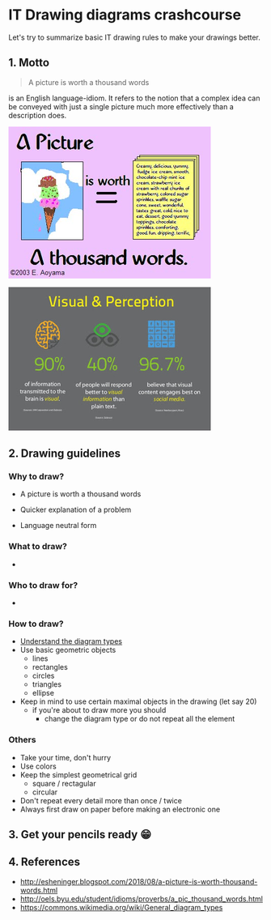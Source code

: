 # IT Drawing diagrams crashcourse

Let's try to summarize basic IT drawing rules to make your drawings better.

## 1. Motto

> A picture is worth a thousand words

is an English language-idiom. It refers to the notion that a complex idea can be conveyed with just a single picture much more effectively than a description does.

![A picture is worth a thousand words](pictures/pic-thousand-words.jpg)

![Visual form and it's perception](pictures/the-power-of-visual-content.jpg)

## 2. Drawing guidelines

### Why to draw?

 * A picture is worth a thousand words

 * Quicker explanation of a problem
 * Language neutral form

### What to draw?

 *

### Who to draw for?

 * 

### How to draw?
 * [Understand the diagram types](https://commons.wikimedia.org/wiki/General_diagram_types)
 * Use basic geometric objects
   * lines
   * rectangles
   * circles
   * triangles
   * ellipse
 * Keep in mind to use certain maximal objects in the drawing (let say 20)
   * if you're about to draw more you should
     * change the diagram type or do not repeat all the element
 
### Others

 * Take your time, don't hurry
 * Use colors
 * Keep the simplest geometrical grid
   * square / rectagular
   * circular
 * Don't repeat every detail more than once / twice
 * Always first draw on paper before making an electronic one

## 3. Get your pencils ready 😁



## 4. References
 * http://esheninger.blogspot.com/2018/08/a-picture-is-worth-thousand-words.html
 * http://oels.byu.edu/student/idioms/proverbs/a_pic_thousand_words.html
 * https://commons.wikimedia.org/wiki/General_diagram_types
